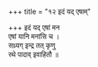 +++
title = "१२ इदं यद् एषाम्"

+++
इदं यद् एषां मन  
एषां यानि मनांसि च ।  
सध्र्यग् इन्द्र तत् कृणु  
रथे पादाव् इवाहितौ ॥
